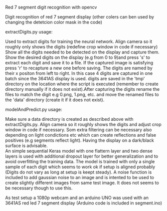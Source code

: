 Red 7 segment digit recognition with opencv                                                                                                                                                                        
                                                                                                                                                                                                                   
Digit recognition of red 7 segment display (other colers can ben used by changing the detetcion color mask in the code)                                                                                            
                                                                                                                                                                                                                   
                                                                                                                                                                                                                   
extractDigits.py usage:                                                                                                                                                                                            
                                                                                                                                                                                                                   
Used to extract digits for training the neural network. Align camera so it roughly only shows the digits (redefine crop window in code if necessary) Show all the digits needed to be detected on the display and capture them. Show the desired digits on the display (e.g from 0 to 9)and press 's' to extract each digit and save it to a file. If the captured image is satisfying press 'r' to recapture a new one before saving. The digits are named by their x positon from left to right. In this case 4 digits are captured in one batch since the 3641AS display is used. digits are saved in the 'tmp' directory on the location where the script is executed (remember to create directory manually if it does not exist).After capturing the digits rename the files to match the digit e.g 0.png, 1.png, etc. and move the renamed files to the 'data' directory (create it if it does not exist).                                           
                                                                                                                                                                                                                   
modelAndPredict.py usage:                                                                                                                                                                                          
                                                                                                                                                                                                                
Make sure a data directory is created as described above with extractDigits.py. Align camera so it roughly shows the digits and adjust crop window in code if necessary. Som extra filtering can be necessary also depending on light condictions etc which can create reflections and false positives (e.g segments reflect light). Having the display on a dark/black surface is advisable.                                                                                                   
An simple sequential Keras model with one flattern layer and two dense layers is used with additional dropout layer for better generalization and to avoid overfitting the training data. The model is trained with only a single sample of each digit which seems to work ok if setup is aligned probably (Digits do not vary as long at setup is keept steady). A noise function is included to add gaussian noise to an image and is intented to be used to create slightly different images from same test image. It does not seems to be necessary though to use this.                           
                                                                                                                                                                                                                   
As test setup a 1080p webcam and an arduino UNO was used with an 3641AS red led 7 segment display (Arduino code is included in segment.ino)                                                      
